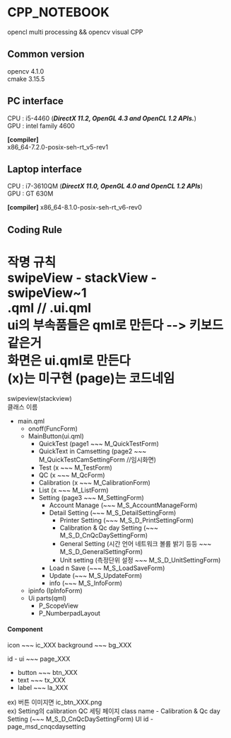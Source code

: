 # CPP_NOTEBOOK
opencl multi processing &amp;&amp; opencv visual CPP

## Common version  
opencv 4.1.0  
cmake 3.15.5  

## PC interface  
CPU : i5-4460 (***DirectX 11.2, OpenGL 4.3 and OpenCL 1.2 APIs.***)  
GPU : intel family 4600  

**[compiler]**  
x86_64-7.2.0-posix-seh-rt_v5-rev1  

## Laptop interface  
CPU : i7-3610QM (***DirectX 11.0, OpenGL 4.0 and OpenCL 1.2 APIs***)  
GPU : GT 630M  

**[compiler]**
x86_64-8.1.0-posix-seh-rt_v6-rev0
  
## Coding Rule  
작명 규칙  
swipeView - stackView - swipeView~1  
.qml // .ui.qml  
ui의 부속품들은 qml로 만든다 --> 키보드같은거  
화면은 ui.qml로 만든다  
(x)는 미구현 (page)는 코드네임  
===================================  
swipeview(stackview)  
클래스 이름
- main.qml  
  - onoff(FuncForm)
  - MainButton(ui.qml)  
    - QuickTest (page1 ~~~ M_QuickTestForm)
    - QuickText in Camsetting (page2 ~~~ M_QuickTestCamSettingForm //임시화면)
    - Test (x ~~~ M_TestForm)  
    - QC (x ~~~ M_QcForm)
    - Calibration (x ~~~ M_CalibrationForm)  
    - List (x ~~~ M_ListForm)
    - Setting (page3 ~~~ M_SettingForm)  
      - Account Manage (~~~ M_S_AccountManageForm)
      - Detail Setting (~~~ M_S_DetailSettingForm)
        - Printer Setting (~~~ M_S_D_PrintSettingForm)
        - Calibration & Qc day Setting (~~~ M_S_D_CnQcDaySettingForm)
        - General Setting (시간 언어 네트워크 볼륨 밝기 등등 ~~~ M_S_D_GeneralSettingForm)
        - Unit setting (측정단위 설정 ~~~ M_S_D_UnitSettingForm)
      - Load n Save (~~~ M_S_LoadSaveForm)
      - Update (~~~ M_S_UpdateForm)
      - info (~~~ M_S_InfoForm)
  - ipinfo (IpInfoForm)
  - Ui parts(qml)  
    - P_ScopeView
    - P_NumberpadLayout

#### Component
icon ~~~ ic_XXX
background ~~~ bg_XXX  

id - ui ~~~ page_XXX  
   - button ~~~ btn_XXX
   - text ~~~ tx_XXX
   - label ~~~ la_XXX
   
ex) 버튼 이미지면 ic_btn_XXX.png  
ex) Setting의 calibration QC 세팅 페이지
    class name - Calibration & Qc day Setting (~~~ M_S_D_CnQcDaySettingForm)
          UI id - page_msd_cnqcdaysetting
